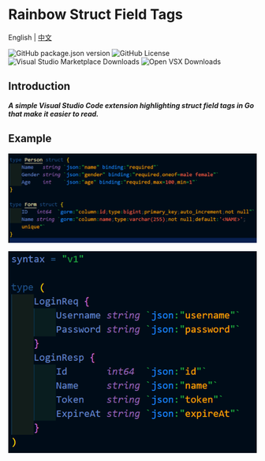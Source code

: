 # Rainbow Struct Field Tags

English | [中文](README.zh.md)

![GitHub package.json version](https://img.shields.io/github/package-json/v/se-dev-pion/rainbow-struct-field-tags?color=11bb1f) ![GitHub License](https://img.shields.io/github/license/se-dev-pion/rainbow-struct-field-tags?color=282661) ![Visual Studio Marketplace Downloads](https://img.shields.io/visual-studio-marketplace/d/se-dev-pion.rainbow-struct-field-tags?label=ms-market+downloads&color=0078d4) ![Open VSX Downloads](https://img.shields.io/open-vsx/dt/se-dev-pion/rainbow-struct-field-tags?label=open-vsx+downloads&color=c160ef)

## Introduction

***A simple Visual Studio Code extension highlighting struct field tags in Go that make it easier to read.***

## Example

![go.png](https://raw.githubusercontent.com/se-dev-pion/rainbow-struct-field-tags/refs/heads/main/images/go.png)

![goctl.png](https://raw.githubusercontent.com/se-dev-pion/rainbow-struct-field-tags/refs/heads/main/images/goctl.png)
